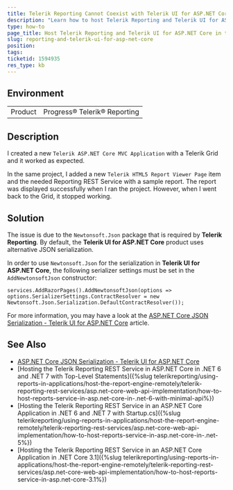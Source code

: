 ```yaml
---
title: Telerik Reporting Cannot Coexist with Telerik UI for ASP.NET Core
description: "Learn how to host Telerik Reporting and Telerik UI for ASP.NET Core in the same web application."
type: how-to
page_title: Host Telerik Reporting and Telerik UI for ASP.NET Core in the same project
slug: reporting-and-telerik-ui-for-asp-net-core
position: 
tags: 
ticketid: 1594935
res_type: kb
---
```


## Environment

<table>
	<tbody>
		<tr>
			<td>Product</td>
			<td>Progress® Telerik® Reporting</td>
		</tr>
	</tbody>
</table>


## Description

I created a new `Telerik ASP.NET Core MVC Application` with a Telerik Grid and it worked as expected.

In the same project, I added a new `Telerik HTML5 Report Viewer Page` item and the needed Reporting REST Service with a sample report. The report was displayed successfully when I ran the project. However, when I went back to the Grid, it stopped working.

## Solution

The issue is due to the `Newtonsoft.Json` package that is required by __Telerik Reporting__. By default, the __Telerik UI for ASP.NET Core__ product uses alternative JSON serialization.

In order to use `Newtonsoft.Json` for the serialization in __Telerik UI for ASP.NET Core__, the following serializer settings must be set in the `AddNewtonsoftJson` constructor:

````CSharp
services.AddRazorPages().AddNewtonsoftJson(options => options.SerializerSettings.ContractResolver = new Newtonsoft.Json.Serialization.DefaultContractResolver());
````

For more information, you may have a look at the [ASP.NET Core JSON Serialization - Telerik UI for ASP.NET Core](https://docs.telerik.com/aspnet-core/installation/json-serialization#configure-json-serialization-in-aspnet-core-6-and-the-minimal-hosting-model) article.

## See Also

* [ASP.NET Core JSON Serialization - Telerik UI for ASP.NET Core](https://docs.telerik.com/aspnet-core/installation/json-serialization#configure-json-serialization-in-aspnet-core-6-and-the-minimal-hosting-model)
* [Hosting the Telerik Reporting REST Service in ASP.NET Core in .NET 6 and .NET 7 with Top-Level Statements]({%slug telerikreporting/using-reports-in-applications/host-the-report-engine-remotely/telerik-reporting-rest-services/asp.net-core-web-api-implementation/how-to-host-reports-service-in-asp.net-core-in-.net-6-with-minimal-api%})
* [Hosting the Telerik Reporting REST Service in an ASP.NET Core Application in .NET 6 and .NET 7 with Startup.cs]({%slug telerikreporting/using-reports-in-applications/host-the-report-engine-remotely/telerik-reporting-rest-services/asp.net-core-web-api-implementation/how-to-host-reports-service-in-asp.net-core-in-.net-5%})
* [Hosting the Telerik Reporting REST Service in an ASP.NET Core Application in .NET Core 3.1]({%slug telerikreporting/using-reports-in-applications/host-the-report-engine-remotely/telerik-reporting-rest-services/asp.net-core-web-api-implementation/how-to-host-reports-service-in-asp.net-core-3.1%})
